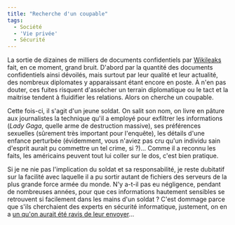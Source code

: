 ```yaml
---
title: "Recherche d'un coupable"
tags:
  - Société
  - 'Vie privée'
  - Sécurité
---
```


La sortie de dizaines de milliers de documents confidentiels par
[Wikileaks](http://wikileaks.org/) fait, en ce moment, grand bruit. D'abord par
la quantité des documents confidentiels ainsi dévoilés, mais surtout par leur
qualité et leur actualité, des nombreux diplomates y apparaissant étant encore
en poste. À n'en pas douter, ces fuites risquent d'assécher un terrain
diplomatique ou le tact et la maitrise tendent à fluidifier les relations. Alors
on cherche un coupable.

<!-- more -->

Cette fois-ci, il s'agit d'un jeune soldat. On salit son nom, on livre en pâture
aux journalistes la technique qu'il a employé pour exfiltrer les informations
(_Lady Gaga_, quelle arme de destruction massive), ses préférences sexuelles
(sûrement très important pour l'enquête), les détails d'une enfance perturbée
(évidemment, vous n'aviez pas cru qu'un individu sain d'esprit aurait pu
commettre un tel crime, si&nbsp;?)… Comme il a reconnu les faits, les américains
peuvent tout lui coller sur le dos, c'est bien pratique.

Si je ne nie pas l'implication du soldat et sa responsabilité, je reste
dubitatif sur la facilité avec laquelle il a pu sortir autant de fichiers des
serveurs de la plus grande force armée du monde. N'y a-t-il pas eu négligence,
pendant de nombreuses années, pour que ces informations hautement sensibles se
retrouvent si facilement dans les mains d'un soldat&nbsp;? C'est dommage parce
que s'ils cherchaient des experts en sécurité informatique, justement, on en a
[un qu'on aurait été ravis de leur envoyer](http://www.linformaticien.com/actualites/newsid496/4284/kerviel-embauche-comme-expert-en-securite-informatique.aspx)…
